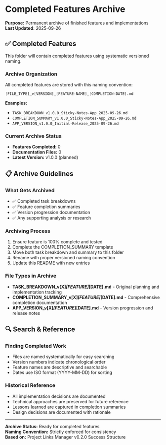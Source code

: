 # Completed Features Archive

**Purpose:** Permanent archive of finished features and implementations  
**Last Updated:** 2025-09-26

## ✅ **Completed Features**

This folder will contain completed features using systematic versioned naming.

### **Archive Organization**
All completed features are stored with this naming convention:
```
[FILE_TYPE]_v[VERSION]_[FEATURE-NAME]_[COMPLETION-DATE].md
```

**Examples:**
- `TASK_BREAKDOWN_v1.0.0_Sticky-Notes-App_2025-09-26.md`
- `COMPLETION_SUMMARY_v1.0.0_Sticky-Notes-App_2025-09-26.md`
- `APP_VERSION_v1.0.0_Initial-Release_2025-09-26.md`

### **Current Archive Status**
- **Features Completed:** 0
- **Documentation Files:** 0
- **Latest Version:** v1.0.0 (planned)

## 📋 **Archive Guidelines**

### **What Gets Archived**
- ✅ Completed task breakdowns
- ✅ Feature completion summaries
- ✅ Version progression documentation
- ✅ Any supporting analysis or research

### **Archiving Process**
1. Ensure feature is 100% complete and tested
2. Complete the COMPLETION_SUMMARY template
3. Move both task breakdown and summary to this folder
4. Rename with proper versioned naming convention
5. Update this README with new entries

### **File Types in Archive**
- **TASK_BREAKDOWN_v[X]_[FEATURE]_[DATE].md** - Original planning and implementation tracking
- **COMPLETION_SUMMARY_v[X]_[FEATURE]_[DATE].md** - Comprehensive completion documentation
- **APP_VERSION_v[X]_[FEATURE]_[DATE].md** - Version progression and release notes

## 🔍 **Search & Reference**

### **Finding Completed Work**
- Files are named systematically for easy searching
- Version numbers indicate chronological order
- Feature names are descriptive and searchable
- Dates use ISO format (YYYY-MM-DD) for sorting

### **Historical Reference**
- All implementation decisions are documented
- Technical approaches are preserved for future reference
- Lessons learned are captured in completion summaries
- Design decisions are documented with rationale

---

**Archive Status:** Ready for completed features  
**Naming Convention:** Strictly enforced for consistency  
**Based on:** Project Links Manager v0.2.0 Success Structure